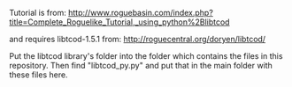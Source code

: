 Tutorial is from: 
http://www.roguebasin.com/index.php?title=Complete_Roguelike_Tutorial,_using_python%2Blibtcod

and requires libtcod-1.5.1 from:
http://roguecentral.org/doryen/libtcod/

Put the libtcod library's folder into the folder which contains the files in this repository. Then find "libtcod_py.py" 
and put that in the main folder with these files here.
